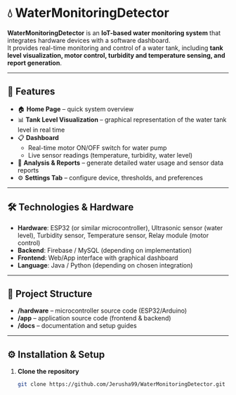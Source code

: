 # 💧 WaterMonitoringDetector

**WaterMonitoringDetector** is an **IoT-based water monitoring system** that integrates hardware devices with a software dashboard.  
It provides real-time monitoring and control of a water tank, including **tank level visualization, motor control, turbidity and temperature sensing, and report generation**.  

---

## 🚀 Features
- 🏠 **Home Page** – quick system overview  
- 📊 **Tank Level Visualization** – graphical representation of the water tank level in real time  
- 📋 **Dashboard**  
  - Real-time motor ON/OFF switch for water pump  
  - Live sensor readings (temperature, turbidity, water level)  
- 📑 **Analysis & Reports** – generate detailed water usage and sensor data reports  
- ⚙️ **Settings Tab** – configure device, thresholds, and preferences  

---

## 🛠️ Technologies & Hardware
- **Hardware**: ESP32 (or similar microcontroller), Ultrasonic sensor (water level), Turbidity sensor, Temperature sensor, Relay module (motor control)  
- **Backend**: Firebase / MySQL (depending on implementation)  
- **Frontend**: Web/App interface with graphical dashboard  
- **Language**: Java / Python (depending on chosen integration)  

---

## 📂 Project Structure
- **/hardware** – microcontroller source code (ESP32/Arduino)  
- **/app** – application source code (frontend & backend)  
- **/docs** – documentation and setup guides  

---

## ⚙️ Installation & Setup

1. **Clone the repository**  
   ```bash
   git clone https://github.com/Jerusha99/WaterMonitoringDetector.git
